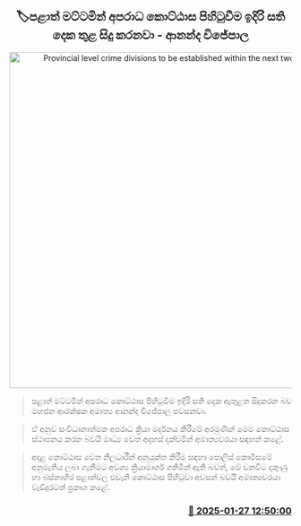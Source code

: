 <p align='center'><b><h2 align='center' title='Provincial level crime divisions to be established within the next two weeks'>🏷පළාත් මට්ටමින් අපරාධ කොට්ඨාස පිහිටුවීම ඉදිරි සති දෙක තුළ සිදු කරනවා - ආනන්ද විජේපාල</h2></b></p>
<p align='center'><img src='https://helakuru.sgp1.cdn.digitaloceanspaces.com/esana/images/lib/ananda-wijepala-minister-uy.jpg' width='600' alt='Provincial level crime divisions to be established within the next two weeks'></p>

> පළාත් මට්ටමින් අපරාධ කොට්ඨාස පිහිටුවීම ඉදිරි සති දෙක ඇතුළත සිදුකරන බව මහජන ආරක්ෂක අමාත්‍ය ආනන්ද විජේපාල පවසනවා.

> ඒ අනුව සංවිධානාත්මක අපරාධ ක්‍රියා මර්දනය කිරීමේ අරමුණින් මෙම කොට්ඨාස ස්ථාපනය කරන බවයි මාධ්‍ය වෙත අදහස් දක්වමින් අමාත්‍යවරයා සඳහන් කළේ.

> අදාළ කොට්ඨාස වෙත නිලධාරීන් අනුයුක්ත කිරීම සඳහා පොලිස් කොමිසමේ අනුමැතිය ලබා ගැනීමට අවශ්‍ය ක්‍රියාමාර්ග ගනිමින් ඇති බවත්, මේ වනවිට දකුණු හා බස්නාහිර පළාත්වල එවැනි කොට්ඨාස පිහිටුවා අවසන් බවයි අමාත්‍යවරයා වැඩිදුරටත් ප්‍රකාශ කළේ. 



<h3 align='right'><a href='https://www.helakuru.lk/esana/p/106916/'>📅 2025-01-27 12:50:00</a></h3>
